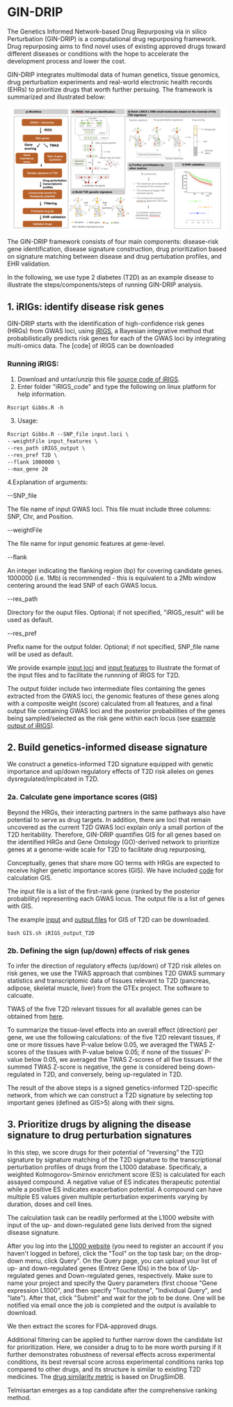 # GIN-DRIP

The Genetics Informed Network-based Drug Repurposing via in silico Perturbation (GIN-DRIP) is a computational drug repurposing framework. Drug repurposing aims to find novel uses of existing approved drugs toward different diseases or conditions with the hope to accelerate the development process and lower the cost. 

GIN-DRIP integrates multimodal data of human genetics, tissue genomics, drug perturbation experiments and real-world electronic health records (EHRs) to prioritize drugs that worth further persuing. The framework is summarized and illustrated below:

![workflow](/image/workflow.png "This is a sample image.")  

The GIN-DRIP framework consists of four main components: disease-risk gene identification, disease signature construction, drug prioritization based on signature matching between disease and drug pertubation profiles, and EHR validation. 

In the following, we use type 2 diabetes (T2D) as an example disease to illustrate the steps/components/steps of running GIN-DRIP analysis.

## 1. iRIGs: identify disease risk genes

GIN-DRIP starts with the identification of high-confidence risk genes (HRGs) from GWAS loci, using [iRIGS](https://www.nature.com/articles/s41593-019-0382-7), a Bayesian integrative method that probabilistically predicts risk genes for each of the GWAS loci by integrating multi-omics data. The [code] of iRIGS can be downloaded 

### Running iRIGS:

1. Download and untar/unzip this file [source code of iRIGS](https://www.dropbox.com/s/i9jw5zimjd0wgqn/iRIGS_code.tar.gz?dl=0).
2. Enter folder "iRIGS_code" and type the following on linux platform for	help information.
```
Rscript	Gibbs.R	-h 
```

3. Usage:
```
Rscript Gibbs.R --SNP_file input.loci \
--weightFile input_features \
--res_path iRIGS_output \
--res_pref T2D \
--flank 1000000 \
--max_gene 20 
```

4.Explanation of arguments:

--SNP_file 

The file name of input GWAS loci. This file must include three columns: SNP, Chr, and Position.

--weightFile

The file name for input genomic features at gene-level. 

--flank 

An	integer	indicating	the	flanking region	(bp) for covering	candidate genes. 1000000 (i.e. 1Mb)	is recommended - this is equivalent to a 2Mb window centering around the lead SNP of each GWAS locus.

--res_path				

Directory for the ouput files. Optional; if not specified, "iRIGS_result"	will be used as	default.

--res_pref				

Prefix name for the output folder. Optional; if not specified, 	SNP_file name will be used as default.


We provide example [input loci](/example/input.loci) and [input features](/example/feature_file) to illustrate the format of the input files and to facilitate the runnning of iRIGS for T2D. 

The output folder include two intermediate files containing the genes extracted from the GWAS loci, the genomic features of these genes along with a composite weight (score) calculated from all features, and a final output file containing GWAS loci and the posterior probabilities of the genes being sampled/selected as the risk gene within each locus (see [example output of iRIGS](/example/iRIGS_output/)). 


## 2. Build genetics-informed disease signature

We construct a genetics-informed T2D signature equipped with genetic importance and up/down regulatory effects of T2D risk alleles on genes dysregulated/implicated in T2D.  

### 2a. Calculate gene importance scores (GIS) 

Beyond the HRGs, their interacting partners in the same pathways also have potential to serve as drug targets. In addition, there are loci that remain uncovered as the current T2D GWAS loci explain only a small portion of the T2D heritability. Therefore,  GIN-DRIP quantifies GIS for all genes based on the identified HRGs and Gene Ontology (GO)-derived network to prioritize genes at a genome-wide scale for T2D to facilitate drug repurposing,

Conceptually, genes that share more GO terms with HRGs are expected to receive higher genetic importance scores (GIS). We have included [code](/GIS/GIS.sh) for calculation GIS. 

The input file is a list of the first-rank gene (ranked by the posterior probability) representing each GWAS locus. The output file is a list of genes with GIS. 

The example [input](/GIS/example/input_hrg.txt) and [output files](/GIS/example/output_gis.txt) for GIS of T2D can be downloaded. 

```
bash GIS.sh iRIGS_output_T2D 
```

### 2b. Defining the sign (up/down) effects of risk genes

To infer the direction of regulatory effects (up/down) of T2D risk alleles on risk genes, we use the TWAS approach that combines T2D GWAS summary statistics and transcriptomic data of tissues relevant to T2D (pancreas, adipose, skeletal muscle, liver) from the GTEx project. The software to calcuate. 

TWAS of the five T2D relevant tissues for all available genes can be obtained from [here](https://). 

To summarize the tissue-level effects into an overall effect (direction) per gene, we use the following calculations: of the five T2D relevant tissues, if one or more tissues have P-value below 0.05, we averaged the TWAS Z-scores of the tissues with P-value  below 0.05; if none of the tissues’ P-value below 0.05, we averaged the TWAS Z-scores of all five tissues. If the summed TWAS Z-score is negative, the gene is considered being down-regulated in T2D, and conversely, being up-regulated in T2D.

The result of the above steps is a signed genetics-informed T2D-specific network, from which we can construct a T2D signature by selecting top important genes (defined as GIS>5) along with their signs. 

## 3. Prioritize drugs by aligning the disease signature to drug perturbation signatures

In this step, we score drugs for their potential of “reversing” the T2D signature by signature matching of the T2D signature to the transcriptional perturbation profiles of drugs from the L1000 database. Specificaly, a weighted Kolmogorov-Smirnov enrichment score (ES) is calculated for each assayed compound. A negative value of ES indicates therapeutic potential while a positive ES indicates exacerbation potential. A compound can have multiple ES values given multiple perturbation experiments varying by duration, doses and cell lines.  

The calculation task can be readily performed at the L1000 website with input of the up- and down-regulated gene lists derived from the signed disease signature. 

After you log into the [L1000 website](https://clue.io/) (you need to register an account if you haven't logged in before), click the "Tool" on the top task bar; on the drop-down menu, click Query". On the Query page, you can upload your list of up- and down-regulated genes (Entrez Gene IDs) in the box of Up-regulated genes and Down-regulated genes, respectively. Make sure to name your project and specify the Query parameters (first choose "Gene expression L1000", and then specify "Touchstone", "Individual Query", and "late"). After that, click "Submit" and wait for the job to be done. One will be notified via email once the job is completed and the output is available to download. 

We then extract the scores for FDA-approved drugs.

Additional filtering can be applied to further narrow down the candidate list for prioritization. Here, we consider a drug to to be more worth pursing if it further demonstrates robustness of reversal effects across experimental conditions, its best reversal score across experimental conditions ranks top compared to other drugs, and its structure is similar to existing T2D medicines. The [drug similarity metric](https://) is based on DrugSimDB. 

Telmisartan emerges as a top candidate after the comprehensive ranking method.
